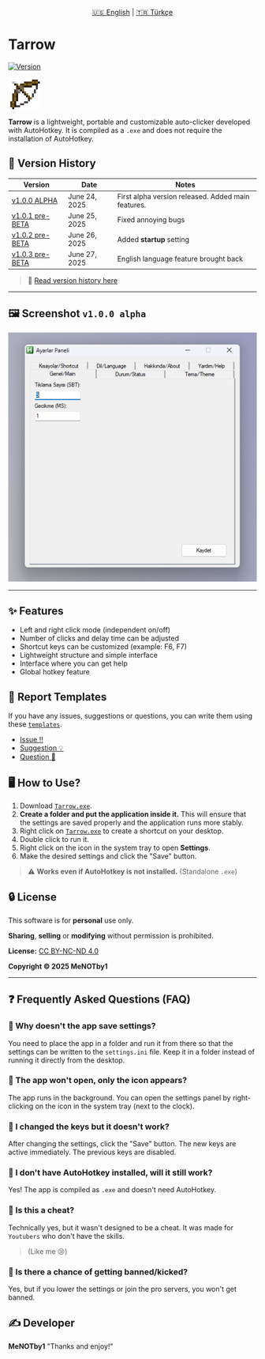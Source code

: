 <p align="center">
  <a href="README.en.md">🇺🇸 English</a> |
  <a href="https://github.com/MeNOTby1/Tarrow">🇹🇷 Türkçe</a>
</p>



# Tarrow

[![Version](https://img.shields.io/badge/v1.0.3-%20pre%20BETA-blue)](https://github.com/MeNOTby1/Tarrow/releases/tag/v1.0.3-pre-BETA)

<img src=".github\Bow_Pulling_1.png" alt="Tarrow Icon" width="64">

**Tarrow** is a lightweight, portable and customizable auto-clicker developed with AutoHotkey. It is compiled as a `.exe` and does not require the installation of AutoHotkey.
## 📌 Version History 

| Version | Date | Notes |
|-------------|----------------|------------------------------------|
| [v1.0.0 ALPHA](https://github.com/MeNOTby1/Tarrow/releases/tag/v1.0.0-alpha) | June 24, 2025 | First alpha version released. Added main features. |
| [v1.0.1 pre-BETA](https://github.com/MeNOTby1/Tarrow/releases/tag/v1.0.1-pre-beta) | June 25, 2025 | Fixed annoying bugs |
| [v1.0.2 pre-BETA](https://github.com/MeNOTby1/Tarrow/releases/tag/v1.0.2-pre-BETA) | June 26, 2025 | Added **startup** setting |
| [v1.0.3 pre-BETA](https://github.com/MeNOTby1/Tarrow/releases/tag/v1.0.3-pre-BETA) | June 27, 2025 | English language feature brought back |

>📜 [Read version history here](CHANGELOG.md)

---

## 🖼️ Screenshot `v1.0.0 alpha`

![Tarrow Arayüzü](.github/Ekran_görüntüsü.png)

---

## ✨ Features

- Left and right click mode (independent on/off)
- Number of clicks and delay time can be adjusted
- Shortcut keys can be customized (example: F6, F7)
- Lightweight structure and simple interface
- Interface where you can get help
- Global hotkey feature

## 📜 Report Templates

If you have any issues, suggestions or questions, you can write them using these [`templates`](.github/ISSUE_TEMPLATE).

- [Issue ‼️](.github/ISSUE_TEMPLATE/bug_report.md)
- [Suggestion 💡](.github/ISSUE_TEMPLATE/feature_request.md)
- [Question 🤔](.github/ISSUE_TEMPLATE/question.md)

## 🖥️ How to Use?

1. Download [`Tarrow.exe`](https://github.com/MeNOTby1/Tarrow/tags).
2. **Create a folder and put the application inside it.**
This will ensure that the settings are saved properly and the application runs more stably.
3. Right click on [`Tarrow.exe`](https://github.com/MeNOTby1/Tarrow/tags) to create a shortcut on your desktop.
4. Double click to run it.
5. Right click on the icon in the system tray to open **Settings**.
6. Make the desired settings and click the "Save" button.
> ⚠ **Works even if AutoHotkey is not installed.** (Standalone `.exe`)

## 🔒 License

This software is for **personal** use only.

**Sharing**, **selling** or **modifying** without permission is prohibited.

**License:** [CC BY-NC-ND 4.0](https://creativecommons.org/licenses/by-nc-nd/4.0/)

**Copyright © 2025 MeNOTby1**

---
## ❓ Frequently Asked Questions (FAQ)

### 🔹 Why doesn't the app save settings?
You need to place the app in a folder and run it from there so that the settings can be written to the `settings.ini` file. Keep it in a folder instead of running it directly from the desktop.

### 🔹 The app won't open, only the icon appears?
The app runs in the background. You can open the settings panel by right-clicking on the icon in the system tray (next to the clock).

### 🔹 I changed the keys but it doesn't work?
After changing the settings, click the "Save" button. The new keys are active immediately. The previous keys are disabled.

### 🔹 I don't have AutoHotkey installed, will it still work?
Yes! The app is compiled as `.exe` and doesn't need AutoHotkey.

### 🔹 Is this a cheat?
Technically yes, but it wasn't designed to be a cheat. It was made for `Youtubers` who don't have the skills.
> (Like me 😢)

### 🔹 Is there a chance of getting banned/kicked?
Yes, but if you lower the settings or join the pro servers, you won't get banned.

## ✍️ Developer

**MeNOTby1**
"Thanks and enjoy!"
